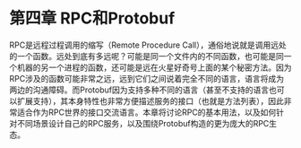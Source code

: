 # 第四章 RPC和Protobuf

RPC是远程过程调用的缩写（Remote Procedure Call），通俗地说就是调用远处的一个函数。远处到底有多远呢？可能是同一个文件内的不同函数，也可能是同一个机器的另一个进程的函数，还可能是远在火星好奇号上面的某个秘密方法。因为RPC涉及的函数可能非常之远，远到它们之间说着完全不同的语言，语言将成为两边的沟通障碍。而Protobuf因为支持多种不同的语言（甚至不支持的语言也可以扩展支持），其本身特性也非常方便描述服务的接口（也就是方法列表），因此非常适合作为RPC世界的接口交流语言。本章将讨论RPC的基本用法，以及如何针对不同场景设计自己的RPC服务，以及围绕Protobuf构造的更为庞大的RPC生态。
